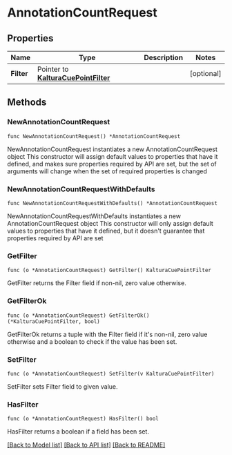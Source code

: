 # AnnotationCountRequest

## Properties

Name | Type | Description | Notes
------------ | ------------- | ------------- | -------------
**Filter** | Pointer to [**KalturaCuePointFilter**](KalturaCuePointFilter.md) |  | [optional] 

## Methods

### NewAnnotationCountRequest

`func NewAnnotationCountRequest() *AnnotationCountRequest`

NewAnnotationCountRequest instantiates a new AnnotationCountRequest object
This constructor will assign default values to properties that have it defined,
and makes sure properties required by API are set, but the set of arguments
will change when the set of required properties is changed

### NewAnnotationCountRequestWithDefaults

`func NewAnnotationCountRequestWithDefaults() *AnnotationCountRequest`

NewAnnotationCountRequestWithDefaults instantiates a new AnnotationCountRequest object
This constructor will only assign default values to properties that have it defined,
but it doesn't guarantee that properties required by API are set

### GetFilter

`func (o *AnnotationCountRequest) GetFilter() KalturaCuePointFilter`

GetFilter returns the Filter field if non-nil, zero value otherwise.

### GetFilterOk

`func (o *AnnotationCountRequest) GetFilterOk() (*KalturaCuePointFilter, bool)`

GetFilterOk returns a tuple with the Filter field if it's non-nil, zero value otherwise
and a boolean to check if the value has been set.

### SetFilter

`func (o *AnnotationCountRequest) SetFilter(v KalturaCuePointFilter)`

SetFilter sets Filter field to given value.

### HasFilter

`func (o *AnnotationCountRequest) HasFilter() bool`

HasFilter returns a boolean if a field has been set.


[[Back to Model list]](../README.md#documentation-for-models) [[Back to API list]](../README.md#documentation-for-api-endpoints) [[Back to README]](../README.md)


